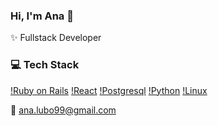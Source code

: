 ### Hi, I'm Ana 👋

✨ Fullstack Developer

### 💻 Tech Stack
[!Ruby on Rails](https://img.shields.io/badge/Ruby%20on%20Rails-CC0000.svg?style=for-the-badge&logo=Ruby-on-Rails&logoColor=white)
[!React](https://img.shields.io/badge/React-61DAFB.svg?style=for-the-badge&logo=React&logoColor=black)
[!Postgresql](https://img.shields.io/badge/PostgreSQL-4169E1.svg?style=for-the-badge&logo=PostgreSQL&logoColor=white)
[!Python](https://img.shields.io/badge/Python-3776AB.svg?style=for-the-badge&logo=Python&logoColor=white)
[!Linux](https://img.shields.io/badge/Linux-FCC624.svg?style=for-the-badge&logo=Linux&logoColor=black)

💬 ana.lubo99@gmail.com

